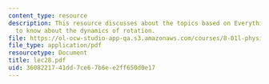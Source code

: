 ```yaml
---
content_type: resource
description: This resource discusses about the topics based on Everything you need
  to know about the dynamics of rotation.
file: https://ol-ocw-studio-app-qa.s3.amazonaws.com/courses/8-01l-physics-i-classical-mechanics-fall-2005/3608221741dd7ce67b6ee2ff650d0e17_lec28.pdf
file_type: application/pdf
resourcetype: Document
title: lec28.pdf
uid: 36082217-41dd-7ce6-7b6e-e2ff650d0e17
---
```

